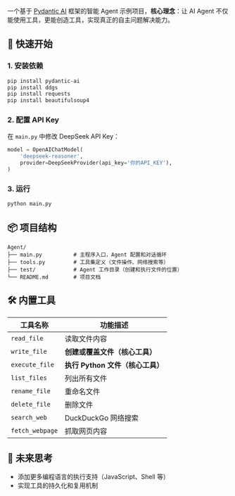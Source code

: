 一个基于 [Pydantic AI](https://ai.pydantic.dev/) 框架的智能 Agent 示例项目，**核心理念**：让 AI Agent 不仅能使用工具，更能创造工具，实现真正的自主问题解决能力。

## 🚀 快速开始

### 1. 安装依赖

```bash
pip install pydantic-ai
pip install ddgs
pip install requests
pip install beautifulsoup4
```

### 2. 配置 API Key

在 `main.py` 中修改 DeepSeek API Key：

```python
model = OpenAIChatModel(
    'deepseek-reasoner',
    provider=DeepSeekProvider(api_key='你的API_KEY'),
)
```

### 3. 运行

```bash
python main.py
```

## 📦 项目结构

```
Agent/
├── main.py          # 主程序入口，Agent 配置和对话循环
├── tools.py         # 工具集定义（文件操作、网络搜索等）
├── test/            # Agent 工作目录（创建和执行文件的位置）
└── README.md        # 项目文档
```

## 🛠️ 内置工具

| 工具名称 | 功能描述 |
|---------|---------|
| `read_file` | 读取文件内容 |
| `write_file` | **创建或覆盖文件（核心工具）** |
| `execute_file` | **执行 Python 文件（核心工具）** |
| `list_files` | 列出所有文件 |
| `rename_file` | 重命名文件 |
| `delete_file` | 删除文件 |
| `search_web` | DuckDuckGo 网络搜索 |
| `fetch_webpage` | 抓取网页内容 |


## 🌟 未来思考

- 添加更多编程语言的执行支持（JavaScript、Shell 等）
- 实现工具的持久化和复用机制